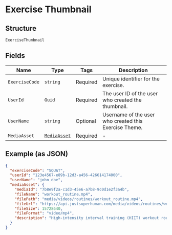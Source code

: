 
# Exercise Thumbnail

## Structure

`ExerciseThumbnail`

## Fields

| Name | Type | Tags | Description |
|  --- | --- | --- | --- |
| `ExerciseCode` | `string` | Required | Unique identifier for the exercise. |
| `UserId` | `Guid` | Required | The user ID of the user who created the thumbnail. |
| `UserName` | `string` | Optional | Username of the user who created this Exercise Theme. |
| `MediaAsset` | [`MediaAsset`](../../doc/models/media-asset.md) | Required | - |

## Example (as JSON)

```json
{
  "exerciseCode": "SQUAT",
  "userId": "123e4567-e89b-12d3-a456-426614174000",
  "userName": "john_doe",
  "mediaAsset": {
    "mediaId": "7b8e9f2a-c1d3-45e6-a7b8-9c0d1e2f3a4b",
    "fileName": "workout_routine.mp4",
    "filePath": "media/videos/routines/workout_routine.mp4",
    "fileUrl": "https://api.justsuperhuman.com/media/videos/routines/workout_routine.mp4",
    "fileSize": 15728640,
    "fileFormat": "video/mp4",
    "description": "High-intensity interval training (HIIT) workout routine for beginners"
  }
}
```

